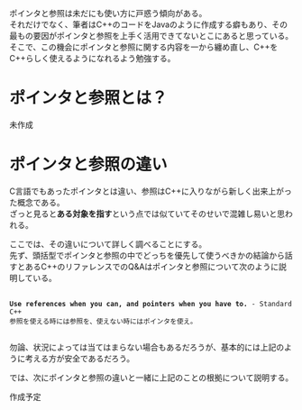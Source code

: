 ポインタと参照は未だにも使い方に戸惑う傾向がある。\
それだけでなく、筆者はC++のコードをJavaのように作成する癖もあり、その最もの要因がポインタと参照を上手く活用できてないとこにあると思っている。\
そこで、この機会にポインタと参照に関する内容を一から纏め直し、C++をC++らしく使えるようになれるよう勉強する。

# ポインタと参照とは？
未作成
<!-- 昔作成したモノであるため、内容の確認を行う必要がある。そのため、コメントアウトしておく。
参照(&)はその変数のアドレスを意味する。\
そのため、参照はオブジェクト(途中)\
変数が**値**を保存しておくものだとしたら\
ポインタは**アドレス**を保存しておくものである。\
![Memory&Address](./img/Memory&Address.png)\
int型の変数valを30で初期化して、メモリのアドレス0x24に保存されたとしてみよう。
コードで書くと次のようになるだろう。\
`int val = 30;`\
次は、ポインタ変数poをvalで初期化して、メモリのアドレス0x22に保存されたとしてみよう。
コードで書くと次のようになるだろう。\
`int* po = &val`\


|項目|変数|ポインタ|
|---|-----|-------|
|保存するもの|値|アドレス|

<-->
# ポインタと参照の違い
C言語でもあったポインタとは違い、参照はC++に入りながら新しく出来上がった概念である。\
ざっと見ると**ある対象を指す**という点では似ていてそのせいで混雑し易いと思われる。

ここでは、その違いについて詳しく調べることにする。\
先ず、頭括型でポインタと参照の中でどっちを優先して使うべきかの結論から話すとあるC++のリファレンスでのQ&Aはポインタと参照について次のように説明している。
<pre>
    <code>
<b>Use references when you can, and pointers when you have to.</b> - <a herf = "https://isocpp.org/wiki/faq/references#refs-vs-ptrs">Standard C++ </a>
参照を使える時には参照を、使えない時にはポインタを使え。
    </code>
</pre>

勿論、状況によっては当てはまらない場合もあるだろうが、基本的には上記のように考える方が安全であるだろう。

では、次にポインタと参照の違いと一緒に上記のことの根拠について説明する。

作成予定